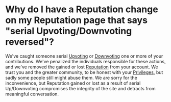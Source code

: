 # Why do I have a Reputation change on my Reputation page that says "serial Upvoting/Downvoting reversed"? #
We've caught someone serial [Upvoting][3] or [Downvoting][4] one or more of 
your contributions. We've penalized the individuals responsible for these 
actions, and we've removed the gained or lost [Reputation][2] from your account. 
We trust you and the greater community, to be honest with 
your [Privileges][1], but sadly some people still might abuse them. 
We are sorry for the inconvenience, but Reputation gained or lost as a result of serial 
Up/Downvoting compromises the integrity of the site and detracts from 
meaningful conversation.  

[1]: /help/privileges/participate_in_the_conversation/
[2]: /help/reputation/
[3]: /help/privileges/upvote/
[4]: /help/privileges/downvote/